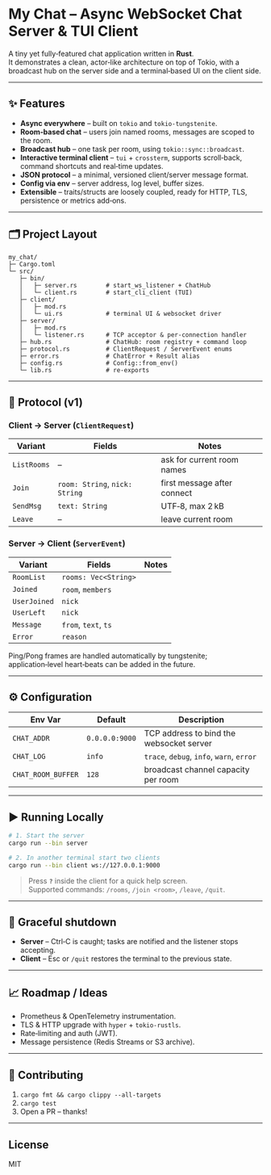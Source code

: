 # My Chat – Async WebSocket Chat Server & TUI Client

A tiny yet fully‑featured chat application written in **Rust**.  
It demonstrates a clean, actor‑like architecture on top of Tokio,
with a broadcast hub on the server side and a terminal‑based UI on the client
side.

---

## ✨ Features

* **Async everywhere** – built on `tokio` and `tokio‑tungstenite`.
* **Room‑based chat** – users join named rooms, messages are scoped to the room.
* **Broadcast hub** – one task per room, using `tokio::sync::broadcast`.
* **Interactive terminal client** – `tui` + `crossterm`, supports scroll‑back,
  command shortcuts and real‑time updates.
* **JSON protocol** – a minimal, versioned client/server message format.
* **Config via env** – server address, log level, buffer sizes.
* **Extensible** – traits/structs are loosely coupled, ready for HTTP, TLS,
  persistence or metrics add‑ons.

---

## 🗂 Project Layout

```
my_chat/
├─ Cargo.toml
└─ src/
   ├─ bin/
   │   ├─ server.rs        # start_ws_listener + ChatHub
   │   └─ client.rs        # start_cli_client (TUI)
   ├─ client/
   │   ├─ mod.rs
   │   └─ ui.rs            # terminal UI & websocket driver
   ├─ server/
   │   ├─ mod.rs
   │   └─ listener.rs      # TCP acceptor & per‑connection handler
   ├─ hub.rs               # ChatHub: room registry + command loop
   ├─ protocol.rs          # ClientRequest / ServerEvent enums
   ├─ error.rs             # ChatError + Result alias
   ├─ config.rs            # Config::from_env()
   └─ lib.rs               # re‑exports
```

---

## 📜 Protocol (v1)

### Client → Server (`ClientRequest`)
| Variant | Fields | Notes |
|---------|--------|-------|
| `ListRooms` | – | ask for current room names |
| `Join`      | `room: String`, `nick: String` | first message after connect |
| `SendMsg`   | `text: String` | UTF‑8, max 2 kB |
| `Leave`     | – | leave current room |

### Server → Client (`ServerEvent`)
| Variant | Fields | Notes |
|---------|--------|-------|
| `RoomList`   | `rooms: Vec<String>` |
| `Joined`     | `room`, `members` |
| `UserJoined` | `nick` |
| `UserLeft`   | `nick` |
| `Message`    | `from`, `text`, `ts` |
| `Error`      | `reason` |

Ping/Pong frames are handled automatically by tungstenite; application‑level
heart‑beats can be added in the future.

---

## ⚙️ Configuration

| Env Var | Default | Description |
|---------|---------|-------------|
| `CHAT_ADDR`   | `0.0.0.0:9000` | TCP address to bind the websocket server |
| `CHAT_LOG`    | `info`         | `trace`, `debug`, `info`, `warn`, `error` |
| `CHAT_ROOM_BUFFER` | `128` | broadcast channel capacity per room |

---

## ▶️ Running Locally

```bash
# 1. Start the server
cargo run --bin server

# 2. In another terminal start two clients
cargo run --bin client ws://127.0.0.1:9000
```

> Press **`?`** inside the client for a quick help screen.  
> Supported commands: `/rooms`, `/join <room>`, `/leave`, `/quit`.

---

## 🧹 Graceful shutdown

* **Server** – Ctrl‑C is caught; tasks are notified and the listener stops
  accepting.  
* **Client** – Esc or `/quit` restores the terminal to the previous state.

---

## 📈 Roadmap / Ideas

* Prometheus & OpenTelemetry instrumentation.
* TLS & HTTP upgrade with `hyper` + `tokio‑rustls`.
* Rate‑limiting and auth (JWT).
* Message persistence (Redis Streams or S3 archive).

---

## 🤝 Contributing

1. `cargo fmt && cargo clippy --all-targets`
2. `cargo test`
3. Open a PR – thanks!

---

## License

MIT
